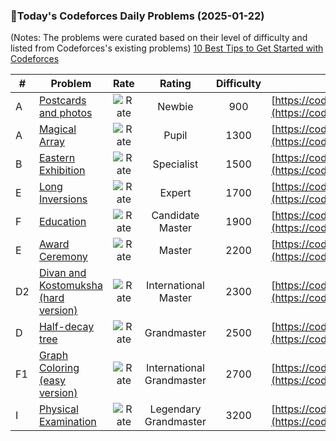 ### 🌟Today's Codeforces Daily Problems (2025-01-22)
(Notes: The problems were curated based on their level of difficulty and listed from Codeforces's existing problems)
[10 Best Tips to Get Started with Codeforces](https://github.com/ika9810/Codeforces-Daily-Problems/blob/main/10%20Best%20Tips%20to%20Get%20Started%20with%20Codeforces.md)

| # | Problem | Rate| Rating | Difficulty | Contest |
|---| ----- | :--------: | :----------: | :----------: | ---------- |
|A|[Postcards and photos](https://codeforces.com/contest/137/problem/A)|![Rate](https://img.shields.io/badge/Newbie-900-lightgrey)|Newbie|900|[https://codeforces.com/contest/137](https://codeforces.com/contest/137)|
|A|[Magical Array](https://codeforces.com/contest/83/problem/A)|![Rate](https://img.shields.io/badge/Pupil-1300-brightgreen)|Pupil|1300|[https://codeforces.com/contest/83](https://codeforces.com/contest/83)|
|B|[Eastern Exhibition](https://codeforces.com/contest/1486/problem/B)|![Rate](https://img.shields.io/badge/Specialist-1500-9cf)|Specialist|1500|[https://codeforces.com/contest/1486](https://codeforces.com/contest/1486)|
|E|[Long Inversions](https://codeforces.com/contest/1955/problem/E)|![Rate](https://img.shields.io/badge/Expert-1700-blue)|Expert|1700|[https://codeforces.com/contest/1955](https://codeforces.com/contest/1955)|
|F|[Education](https://codeforces.com/contest/1512/problem/F)|![Rate](https://img.shields.io/badge/Candidate%20Master-1900-blueviolet)|Candidate Master|1900|[https://codeforces.com/contest/1512](https://codeforces.com/contest/1512)|
|E|[Award Ceremony](https://codeforces.com/contest/730/problem/E)|![Rate](https://img.shields.io/badge/Master-2200-orange)|Master|2200|[https://codeforces.com/contest/730](https://codeforces.com/contest/730)|
|D2|[Divan and Kostomuksha (hard version)](https://codeforces.com/contest/1614/problem/D2)|![Rate](https://img.shields.io/badge/International%20Master-2300-orange)|International Master|2300|[https://codeforces.com/contest/1614](https://codeforces.com/contest/1614)|
|D|[Half-decay tree](https://codeforces.com/contest/68/problem/D)|![Rate](https://img.shields.io/badge/Grandmaster-2500-red)|Grandmaster|2500|[https://codeforces.com/contest/68](https://codeforces.com/contest/68)|
|F1|[Graph Coloring (easy version)](https://codeforces.com/contest/1792/problem/F1)|![Rate](https://img.shields.io/badge/International%20Grandmaster-2700-red)|International Grandmaster|2700|[https://codeforces.com/contest/1792](https://codeforces.com/contest/1792)|
|I|[Physical Examination](https://codeforces.com/contest/1571/problem/I)|![Rate](https://img.shields.io/badge/Legendary%20Grandmaster-3200-red)|Legendary Grandmaster|3200|[https://codeforces.com/contest/1571](https://codeforces.com/contest/1571)|
